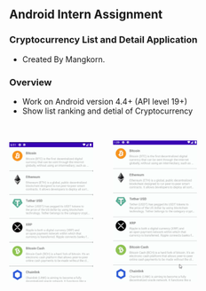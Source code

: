 ## Android Intern Assignment

### Cryptocurrency List and Detail Application
- Created By Mangkorn.

### Overview
- Work on Android version 4.4+ (API level 19+)
- Show list ranking and detial of Cryptocurrency
<br/>

<img src="/resource/crypto.PNG" style="width: 30%;">&nbsp;&nbsp;&nbsp;&nbsp;&nbsp;&nbsp;&nbsp;&nbsp;
<img src="/resource/gif_app.gif" style="width: 30%;">
